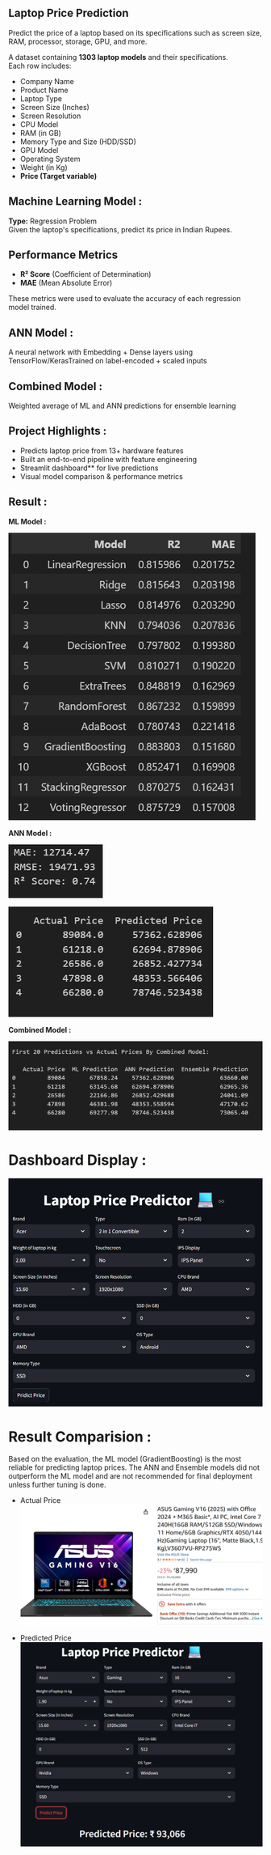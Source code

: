 ##                                              Laptop Price Prediction

Predict the price of a laptop based on its specifications such as screen size, RAM, processor, storage, GPU, and more.

A dataset containing **1303 laptop models** and their specifications.  
Each row includes:

- Company Name
- Product Name
- Laptop Type
- Screen Size (Inches)
- Screen Resolution
- CPU Model
- RAM (in GB)
- Memory Type and Size (HDD/SSD)
- GPU Model
- Operating System
- Weight (in Kg)
- **Price (Target variable)**



## Machine Learning Model : 

**Type:** Regression Problem  
Given the laptop's specifications, predict its price in Indian Rupees.

##  Performance Metrics

-  **R² Score** (Coefficient of Determination)  
-  **MAE** (Mean Absolute Error)

These metrics were used to evaluate the accuracy of each regression model trained.

## ANN Model :

A neural network with Embedding + Dense layers using TensorFlow/KerasTrained on label-encoded + scaled inputs

## Combined Model :

Weighted average of ML and ANN predictions for ensemble learning


##  Project Highlights :

-  Predicts laptop price from 13+ hardware features
-  Built an end-to-end pipeline with feature engineering
-  Streamlit dashboard** for live predictions
-  Visual model comparison & performance metrics

## Result :

**ML Model :**

![alt text](Image/image.png)

**ANN Model :**

![alt text](Image/ann.png)

![alt text](Image/ann_prediction.png)

**Combined Model :**

![alt text](Image/Combined_model.png)

# Dashboard Display :

![alt text](Image/image-1.png)

# Result Comparision : 

Based on the evaluation, the ML model (GradientBoosting) is the most reliable for predicting laptop prices. The ANN and Ensemble models did not outperform the ML model and are not recommended for final deployment unless further tuning is done.

* Actual Price
![alt text](<Image/image copy.png>)

* Predicted Price
![alt text](<Image/image copy 2.png>)
